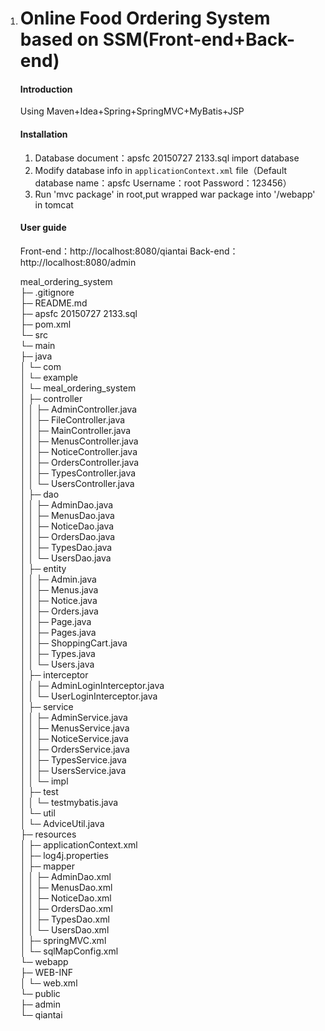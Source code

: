 1. # Online Food Ordering System based on SSM(Front-end+Back-end)
    
    #### Introduction
    
    Using Maven+Idea+Spring+SpringMVC+MyBatis+JSP 
    
    
    #### Installation
    
    1.  Database document：apsfc 20150727 2133.sql import database
    2.  Modify database info in `applicationContext.xml` file（Default database name：apsfc Username：root Password：123456）
    3.  Run 'mvc package' in root,put wrapped war package into '/webapp' in tomcat
    
    #### User guide
    
    Front-end：http://localhost:8080/qiantai
    Back-end：http://localhost:8080/admin
    
    meal_ordering_system  
    ├─ .gitignore  
    ├─ README.md  
    ├─ apsfc 20150727 2133.sql  
    ├─ pom.xml  
    └─ src  
           └─ main  
                  ├─ java  
                  │    └─ com  
                  │           └─ example  
                  │                  └─ meal_ordering_system  
                  │                         ├─ controller  
                  │                         │    ├─ AdminController.java  
                  │                         │    ├─ FileController.java  
                  │                         │    ├─ MainController.java  
                  │                         │    ├─ MenusController.java  
                  │                         │    ├─ NoticeController.java  
                  │                         │    ├─ OrdersController.java  
                  │                         │    ├─ TypesController.java  
                  │                         │    └─ UsersController.java  
                  │                         ├─ dao  
                  │                         │    ├─ AdminDao.java  
                  │                         │    ├─ MenusDao.java  
                  │                         │    ├─ NoticeDao.java  
                  │                         │    ├─ OrdersDao.java  
                  │                         │    ├─ TypesDao.java  
                  │                         │    └─ UsersDao.java  
                  │                         ├─ entity  
                  │                         │    ├─ Admin.java  
                  │                         │    ├─ Menus.java  
                  │                         │    ├─ Notice.java  
                  │                         │    ├─ Orders.java  
                  │                         │    ├─ Page.java  
                  │                         │    ├─ Pages.java  
                  │                         │    ├─ ShoppingCart.java  
                  │                         │    ├─ Types.java  
                  │                         │    └─ Users.java  
                  │                         ├─ interceptor  
                  │                         │    ├─ AdminLoginInterceptor.java  
                  │                         │    └─ UserLoginInterceptor.java  
                  │                         ├─ service  
                  │                         │    ├─ AdminService.java  
                  │                         │    ├─ MenusService.java  
                  │                         │    ├─ NoticeService.java  
                  │                         │    ├─ OrdersService.java  
                  │                         │    ├─ TypesService.java  
                  │                         │    ├─ UsersService.java  
                  │                         │    └─ impl  
                  │                         ├─ test  
                  │                         │    └─ testmybatis.java  
                  │                         └─ util  
                  │                                └─ AdviceUtil.java  
                  ├─ resources  
                  │    ├─ applicationContext.xml  
                  │    ├─ log4j.properties   
                  │    ├─ mapper  
                  │    │    ├─ AdminDao.xml  
                  │    │    ├─ MenusDao.xml  
                  │    │    ├─ NoticeDao.xml  
                  │    │    ├─ OrdersDao.xml  
                  │    │    ├─ TypesDao.xml  
                  │    │    └─ UsersDao.xml  
                  │    ├─ springMVC.xml  
                  │    └─ sqlMapConfig.xml  
                  └─ webapp  
                         ├─ WEB-INF   
                         │    └─ web.xml  
                         └─ public  
                                ├─ admin   
                                └─ qiantai    
    
